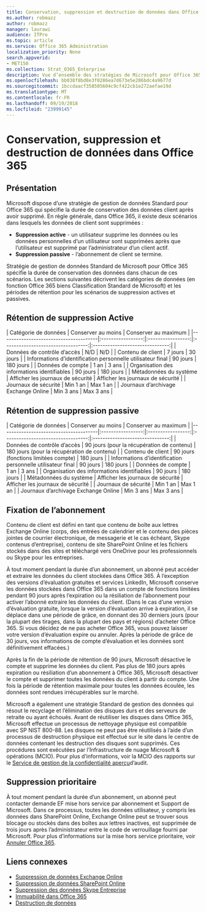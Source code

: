 ```yaml
---
title: Conservation, suppression et destruction de données dans Office 365
ms.author: robmazz
author: robmazz
manager: laurawi
audience: ITPro
ms.topic: article
ms.service: Office 365 Administration
localization_priority: None
search.appverid:
- MET150
ms.collection: Strat_O365_Enterprise
description: Vue d’ensemble des stratégies de Microsoft pour Office 365 concernant la rétention des données, la suppression et destruction.
ms.openlocfilehash: bb038f8bd8e3f0286ea7d673e5e286bdc4a9677d
ms.sourcegitcommit: 1bccdaacf358505604c9cf422cb1e272aefae19d
ms.translationtype: MT
ms.contentlocale: fr-FR
ms.lasthandoff: 09/19/2018
ms.locfileid: "23999145"
---
```

# <a name="data-retention-deletion-and-destruction-in-office-365"></a>Conservation, suppression et destruction de données dans Office 365

## <a name="introduction"></a>Présentation
Microsoft dispose d’une stratégie de gestion de données Standard pour Office 365 qui spécifie la durée de conservation des données client après avoir supprimé. En règle générale, dans Office 365, il existe deux scénarios dans lesquels les données de client sont supprimées :
- **Suppression active** - un utilisateur supprime les données ou les données personnelles d’un utilisateur sont supprimées après que l’utilisateur est supprimé par l’administrateur d’un client actif.
- **Suppression passive** - l’abonnement de client se termine.

Stratégie de gestion de données Standard de Microsoft pour Office 365 spécifie la durée de conservation des données dans chacun de ces scénarios. Les sections suivantes décrivent les catégories de données (en fonction Office 365 biens Classification Standard de Microsoft) et les périodes de rétention pour les scénarios de suppression actives et passives.

## <a name="active-deletion-retention"></a>Rétention de suppression Active

| Catégorie de données | Conserver au moins | Conserver au maximum |
|---------------------------------------|:-----------------:|:-----------------:|:----------------------------------:|:-------------------------------:|
| Données de contrôle d’accès | N/D | N/D |
| Contenu de client | 7 jours | 30 jours |
| Informations d’identification personnelle utilisateur final | 90 jours | 180 jours |
| Données de compte | 1 an | 3 ans |
| Organisation des informations identifiables | 90 jours | 180 jours |
| Métadonnées du système | Afficher les journaux de sécurité | Afficher les journaux de sécurité |
| Journaux de sécurité | Min 1 an | Max 1 an |
| Journaux d’archivage Exchange Online | Min 3 ans | Max 3 ans |

## <a name="passive-deletion-retention"></a>Rétention de suppression passive

| Catégorie de données | Conserver au moins | Conserver au maximum |
|---------------------------------------|:-----------------:|:-----------------:|:----------------------------------:|:-------------------------------:|
| Données de contrôle d’accès | 90 jours (pour la récupération de contenu) | 180 jours (pour la récupération de contenu) |
| Contenu de client | 90 jours (fonctions limitées compte) | 180 jours |
| Informations d’identification personnelle utilisateur final | 90 jours | 180 jours |
| Données de compte | 1 an | 3 ans |
| Organisation des informations identifiables | 90 jours | 180 jours |
| Métadonnées du système | Afficher les journaux de sécurité | Afficher les journaux de sécurité |
| Journaux de sécurité | Min 1 an | Max 1 an |
| Journaux d’archivage Exchange Online | Min 3 ans | Max 3 ans |

## <a name="subscription-rentention"></a>Fixation de l’abonnement

Contenu de client est défini en tant que contenu de boîte aux lettres Exchange Online (corps, des entrées de calendrier et le contenu des pièces jointes de courrier électronique, de messagerie et le cas échéant, Skype contenus d’entreprise), contenu de site SharePoint Online et les fichiers stockés dans des sites et téléchargé vers OneDrive pour les professionnels ou Skype pour les entreprises.

À tout moment pendant la durée d’un abonnement, un abonné peut accéder et extraire les données du client stockées dans Office 365. À l’exception des versions d’évaluation gratuites et services LinkedIn, Microsoft conserve les données stockées dans Office 365 dans un compte de fonctions limitées pendant 90 jours après l’expiration ou la résiliation de l’abonnement pour activer l’abonné extraire les données du client. (Dans le cas d’une version d’évaluation gratuite, lorsque la version d’évaluation arrive à expiration, il se déplace dans une période de grâce, en donnant des 30 derniers jours (pour la plupart des tirages, dans la plupart des pays et régions) d’acheter Office 365. Si vous décidez de ne pas acheter Office 365, vous pouvez laisser votre version d’évaluation expire ou annuler. Après la période de grâce de 30 jours, vos informations de compte d’évaluation et les données sont définitivement effacées.)

Après la fin de la période de rétention de 90 jours, Microsoft désactive le compte et supprime les données du client. Pas plus de 180 jours après expiration ou résiliation d’un abonnement à Office 365, Microsoft désactiver le compte et supprimer toutes les données du client à partir du compte. Une fois la période de rétention maximale pour toutes les données écoulée, les données sont rendues irrécupérables sur le marché.

Microsoft a également une stratégie Standard de gestion des données qui résout le recyclage et l’élimination des disques durs et des serveurs de retraite ou ayant échoués. Avant de réutiliser les disques dans Office 365, Microsoft effectue un processus de nettoyage physique est compatible avec SP NIST 800-88. Les disques ne peut pas être réutilisés à l’aide d’un processus de destruction physique est effectué sur le site dans le centre de données contenant les destruction des disques sont supprimés. Ces procédures sont exécutées par l’Infrastructure de nuage Microsoft & opérations (MCIO). Pour plus d’informations, voir la MCIO des rapports sur le [Service de gestion de la confidentialité aperçu](https://aka.ms/STP)d’audit.

## <a name="expedited-deletion"></a>Suppression prioritaire
À tout moment pendant la durée d’un abonnement, un abonné peut contacter demande EF mise hors service par abonnement et Support de Microsoft. Dans ce processus, toutes les données utilisateur, y compris les données dans SharePoint Online, Exchange Online peut se trouver sous blocage ou stockés dans des boîtes aux lettres inactives, est supprimée de trois jours après l’administrateur entre le code de verrouillage fourni par Microsoft. Pour plus d’informations sur la mise hors service prioritaire, voir [Annuler Office 365](https://support.office.com/article/Cancel-Office-365-for-business-b1bc0bef-4608-4601-813a-cdd9f746709a).

## <a name="related-links"></a>Liens connexes
- [Suppression de données Exchange Online](office-365-exchange-online-data-deletion.md)
- [Suppression de données SharePoint Online](office-365-sharepoint-online-data-deletion.md)
- [Suppression des données Skype Entreprise](office-365-skype-data-deletion.md)
- [Immuabilité dans Office 365](office-365-data-immutability.md)
- [Destruction de données](office-365-data-destruction.md)